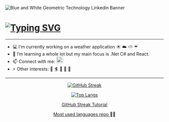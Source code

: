 ![Blue and White Geometric Technology Linkedin Banner](https://user-images.githubusercontent.com/89834477/201286340-68a4fd7b-5b14-4e67-b4cc-b9bdc519bef9.png)

<h1> 
<a href="https://git.io/typing-svg"><img src="https://readme-typing-svg.demolab.com?font=Fira+Code&size=30&pause=1000&color=000000&width=435&lines=Hi+there+👋" alt="Typing SVG" /></a>
</h1>

***

* :computer: I'm currently working on a weather application :sunny: :cloud: :partly_sunny: :umbrella:
* 🌱 I’m learning a whole lot but my main focus is .Net C# and React. 
* 📫 Connect with me: <a href="https://www.linkedin.com/in/ida-s-johansson/"> <img src="https://raw.githubusercontent.com/yushi1007/yushi1007/main/images/linkedin.svg" alt="Ida | LinkedIn" width="21px" style="max-width: 100%;"> </a> 
* ⚡ Other interests: :ocean: :surfer: :pizza: :fork_and_knife: :art:
  
***

<div align="center"> 
  
  [![GitHub Streak](https://streak-stats.demolab.com/?user=Idasjohansson)](https://git.io/streak-stats)

<!--
This is the herokuapp deployment, dosent always work tho...
[![GitHub Streak](https://ida-kodar.herokuapp.com?user=IdasJohansson&theme=radical&border_radius=5&date_format=j%20M%5B%20Y%5D&background=000000&fire=DD2727&ring=DD2727)](https://git.io/streak-stats)
-->
</div>
<div align="center"> 
  

[![Top Langs](https://github-readme-stats.vercel.app/api/top-langs/?username=IdasJohansson&layout=compact&theme=transparent&title_color=000000)](https://github.com/anuraghazra/github-readme-stats)


  
<a href="https://github.com/DenverCoder1/github-readme-streak-stats"> GitHub Streak Tutorial </a> 
  
<a href="https://github.com/anuraghazra/github-readme-stats"> Most used languages repo </a>
👋👋
</div>



